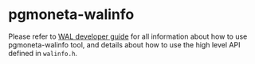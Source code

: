 
# pgmoneta-walinfo

Please refer to [WAL developer guide](./manual/dev-08-wal.md) for all information about how to use pgmoneta-walinfo tool, and details about how to use the high level API defined in `walinfo.h`.